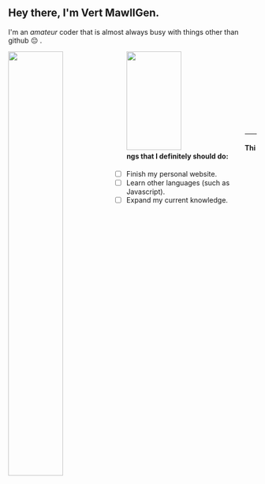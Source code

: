 ## Hey there, I'm Vert MawIIGen.

I'm an *amateur* coder that is almost always busy with things other than github :pensive: .

<img align="left" width="47%" src="https://github-readme-stats.vercel.app/api?username=VertMawIIGen&show_icons=true&bg_color=50,F6EA41,F048C6,99EDC3&text_color=7A3803&border_color=E4000F&title_color=871C0E&icon_color=8D4004" />
<img align="left" width="47%" height="200px" src="https://github-readme-stats.vercel.app/api/top-langs/?username=VertMawIIGen&layout=compact&bg_color=60,ACDDDE,E1F8DC,F7D8BA&text_color=7A3803&border_color=FFAA87&title_color=FF8164" />

\
&nbsp;
\
&nbsp;
\
&nbsp;
\
&nbsp;
\
&nbsp;
\
&nbsp;
\
&nbsp;
\
&nbsp;
  

---

#### Things that I definitely should do:
- [ ] Finish my personal website.
- [ ] Learn other languages (such as Javascript).
- [ ] Expand my current knowledge.
